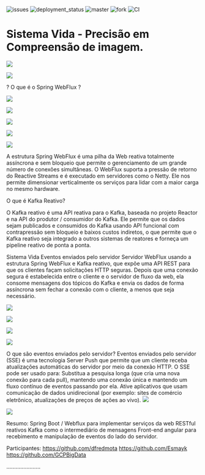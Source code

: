 ![issues](https://github.com/GCPBigData/sisvida-reativo-back/workflows/CI/badge.svg?branch=master&event=issues)
![deployment_status](https://github.com/GCPBigData/sisvida-reativo-back/workflows/CI/badge.svg?branch=master&event=deployment_status)
![master](https://github.com/GCPBigData/sisvida-reativo-back/workflows/CI/badge.svg?branch=master)
![fork](https://github.com/GCPBigData/sisvida-reativo-back/workflows/CI/badge.svg?branch=master&event=fork)
![CI](https://github.com/GCPBigData/sisvida-reativo-back/workflows/CI/badge.svg)

# Sistema Vida - Precisão em Compreensão de imagem.

![](/sisvida-reative/img/vida.jpeg)

![](/sisvida-reative/img/000.png)

?  O que é o Spring WebFlux  ?

![](/sisvida-reative/img/00.png)

![](/sisvida-reative/img/0.png)

![](/sisvida-reative/img/03.png)

![](/sisvida-reative/img/01.png)

![](/sisvida-reative/img/04.png)

A estrutura Spring WebFlux é uma pilha da Web reativa totalmente assíncrona e sem bloqueio que permite o gerenciamento de um grande número de conexões simultâneas. O WebFlux suporta a pressão de retorno do Reactive Streams e é executado em servidores como o Netty. Ele nos permite dimensionar verticalmente os serviços para lidar com a maior carga no mesmo hardware.

O que é Kafka Reativo?

O Kafka reativo é uma API reativa para o Kafka, baseada no projeto Reactor e na API do produtor / consumidor do Kafka. Ele permite que os dados sejam publicados e consumidos do Kafka usando API funcional com contrapressão sem bloqueio e baixos custos indiretos, o que permite que o Kafka reativo seja integrado a outros sistemas de reatores e forneça um pipeline reativo de ponta a ponta.

Sistema Vida
Eventos enviados pelo servidor
Servidor WebFlux usando a estrutura Spring WebFlux e Kafka reativo, que expõe uma API REST para que os clientes façam solicitações HTTP seguras. Depois que uma conexão segura é estabelecida entre o cliente e o servidor de fluxo da web, ela consome mensagens dos tópicos do Kafka e envia os dados de forma assíncrona sem fechar a conexão com o cliente, a menos que seja necessário.

![](/sisvida-reative/img/00001.png)

![](/sisvida-reative/img/00002.png)

![](/sisvida-reative/img/00003.png)

![](/sisvida-reative/img/1.png)

O que são eventos enviados pelo servidor?
Eventos enviados pelo servidor (SSE) é uma tecnologia Server Push que permite que um cliente receba atualizações automáticas do servidor por meio da conexão HTTP.
O SSE pode ser usado para:
Substitua a pesquisa longa (que cria uma nova conexão para cada pull), mantendo uma conexão única e mantendo um fluxo contínuo de eventos passando por ela.
Ative aplicativos que usam comunicação de dados unidirecional
(por exemplo: sites de comércio eletrônico, atualizações de preços de ações ao vivo).
![](/sisvida-reative/img/2.png)

![](/sisvida-reative/3.jpg)

Resumo:
Spring Boot / Webflux para implementar serviços da web RESTful reativos
Kafka como o intermediário de mensagens
Front-end angular para recebimento e manipulação de eventos do lado do servidor.

Participantes: 
https://github.com/dfredmota
https://github.com/Esmayk
https://github.com/GCPBigData

......................
